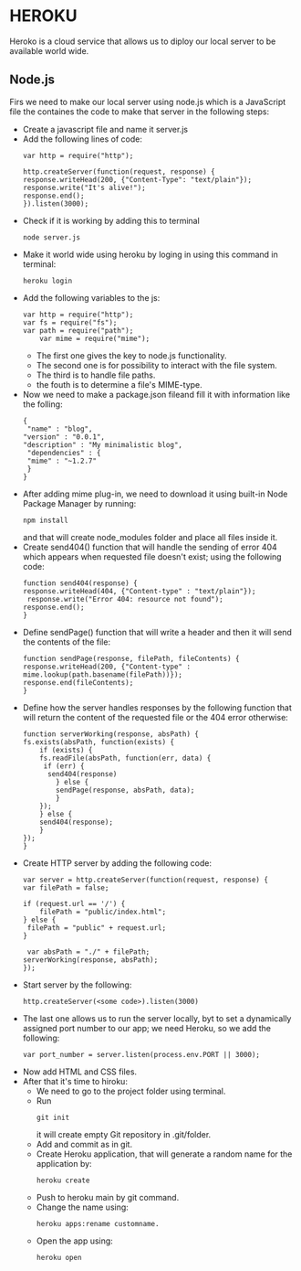 # HEROKU
Heroko is a cloud service that allows us to diploy our local server to be available world wide.
## Node.js
Firs we need to make our local server using node.js which is a JavaScript file the containes the code to make that server in the following steps:
* Create a javascript file and name it server.js
* Add the following lines of code:
    ```
    var http = require("http");

    http.createServer(function(request, response) {
    response.writeHead(200, {"Content-Type": "text/plain"});
    response.write("It's alive!");
    response.end();
    }).listen(3000);
    ```
* Check if it is working by adding this to terminal
    ```
    node server.js
    ```
* Make it world wide using heroku by loging in using this command in terminal:
    ```
    heroku login
    ```
* Add the following variables to the js:
    ```
    var http = require("http");
    var fs = require("fs");
    var path = require("path");
        var mime = require("mime");
    ```
    * The first one gives the key to node.js functionality.
    * The second one is for possibility to interact with the file system.
    * The third is to handle file paths.
    * the fouth is to determine a file's MIME-type.
* Now we need to make a package.json fileand fill it with information like the folling:
    ```
    {
     "name" : "blog",
    "version" : "0.0.1",
    "description" : "My minimalistic blog",
     "dependencies" : {
     "mime" : "~1.2.7"
     }
    }
    ```
* After adding mime plug-in, we need to download it using built-in Node Package Manager by running:
    ```
    npm install
    ```
    and that will create node_modules folder and place all files inside it.
* Create send404() function that will handle the sending of error 404 which appears when requested file doesn't exist; using the following code:
    ```
    function send404(response) {
    response.writeHead(404, {"Content-type" : "text/plain"});
     response.write("Error 404: resource not found");
    response.end();
    }
    ```
* Define sendPage() function that will write a header and then it will send the contents of the file:
    ```
    function sendPage(response, filePath, fileContents) {
    response.writeHead(200, {"Content-type" : mime.lookup(path.basename(filePath))});
    response.end(fileContents);
    }
    ```
* Define how the server handles responses by the following function that will return the content of the requested file or the 404 error otherwise:
    ```
    function serverWorking(response, absPath) {
    fs.exists(absPath, function(exists) {
        if (exists) {
        fs.readFile(absPath, function(err, data) {
         if (err) {
          send404(response)
            } else {
            sendPage(response, absPath, data);
            }
        });
        } else {
        send404(response);
        }
    });
    }
    ```
* Create HTTP server by adding the following code:
    ```
    var server = http.createServer(function(request, response) {
    var filePath = false;

    if (request.url == '/') {
        filePath = "public/index.html";
    } else {
     filePath = "public" + request.url;
    }

     var absPath = "./" + filePath;
    serverWorking(response, absPath);
    });
    ```
* Start server by the following:
    ```
    http.createServer(<some code>).listen(3000)
    ```
* The last one allows us to run the server locally, byt to set a dynamically assigned port number to our app; we need Heroku, so we add the following:
    ```
    var port_number = server.listen(process.env.PORT || 3000);
    ```
* Now add HTML and CSS files.
* After that it's time to hiroku:
    * We need to go to the project folder using terminal.
    * Run 
        ```
        git init
        ```
        it will create empty Git repository in .git/folder.
    * Add and commit as in git.
    * Create Heroku application, that will generate a random name for the application by:
        ```
        heroku create
        ```
    * Push to heroku main by git command.
    * Change the name using:
        ```
        heroku apps:rename customname.
    * Open the app using:
        ```
        heroku open
        ```
    
    



